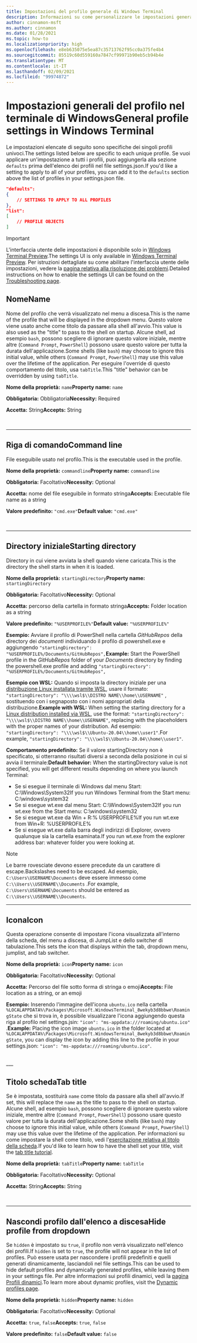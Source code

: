 ```yaml
---
title: Impostazioni del profilo generale di Windows Terminal
description: Informazioni su come personalizzare le impostazioni generali del profilo nel terminale di Windows.
author: cinnamon-msft
ms.author: cinnamon
ms.date: 01/28/2021
ms.topic: how-to
ms.localizationpriority: high
ms.openlocfilehash: e8eb635075e5ea87c35713762f95cc0a375fe4b4
ms.sourcegitcommit: 85519c60d559160a7847cf99971b90eb5cb94b4e
ms.translationtype: MT
ms.contentlocale: it-IT
ms.lasthandoff: 02/09/2021
ms.locfileid: "99974872"
---
```

# <a name="general-profile-settings-in-windows-terminal"></a><span data-ttu-id="a8d1d-103">Impostazioni generali del profilo nel terminale di Windows</span><span class="sxs-lookup"><span data-stu-id="a8d1d-103">General profile settings in Windows Terminal</span></span>

<span data-ttu-id="a8d1d-104">Le impostazioni elencate di seguito sono specifiche dei singoli profili univoci.</span><span class="sxs-lookup"><span data-stu-id="a8d1d-104">The settings listed below are specific to each unique profile.</span></span> <span data-ttu-id="a8d1d-105">Se vuoi applicare un'impostazione a tutti i profili, puoi aggiungerla alla sezione `defaults` prima dell'elenco dei profili nel file settings.json.</span><span class="sxs-lookup"><span data-stu-id="a8d1d-105">If you'd like a setting to apply to all of your profiles, you can add it to the `defaults` section above the list of profiles in your settings.json file.</span></span>

```json
"defaults":
{
    // SETTINGS TO APPLY TO ALL PROFILES
},
"list":
[
    // PROFILE OBJECTS
]
```

> [!IMPORTANT]
> <span data-ttu-id="a8d1d-106">L'interfaccia utente delle impostazioni è disponibile solo in [Windows Terminal Preview](https://aka.ms/terminal-preview).</span><span class="sxs-lookup"><span data-stu-id="a8d1d-106">The settings UI is only available in [Windows Terminal Preview](https://aka.ms/terminal-preview).</span></span> <span data-ttu-id="a8d1d-107">Per istruzioni dettagliate su come abilitare l'interfaccia utente delle impostazioni, vedere la [pagina relativa alla risoluzione dei problemi](./../troubleshooting.md#open-the-settings-ui).</span><span class="sxs-lookup"><span data-stu-id="a8d1d-107">Detailed instructions on how to enable the settings UI can be found on the [Troubleshooting page](./../troubleshooting.md#open-the-settings-ui).</span></span>

## <a name="name"></a><span data-ttu-id="a8d1d-108">Nome</span><span class="sxs-lookup"><span data-stu-id="a8d1d-108">Name</span></span>

<span data-ttu-id="a8d1d-109">Nome del profilo che verrà visualizzato nel menu a discesa.</span><span class="sxs-lookup"><span data-stu-id="a8d1d-109">This is the name of the profile that will be displayed in the dropdown menu.</span></span> <span data-ttu-id="a8d1d-110">Questo valore viene usato anche come titolo da passare alla shell all'avvio.</span><span class="sxs-lookup"><span data-stu-id="a8d1d-110">This value is also used as the "title" to pass to the shell on startup.</span></span> <span data-ttu-id="a8d1d-111">Alcune shell, ad esempio `bash`, possono scegliere di ignorare questo valore iniziale, mentre altre (`Command Prompt`, `PowerShell`) possono usare questo valore per tutta la durata dell'applicazione.</span><span class="sxs-lookup"><span data-stu-id="a8d1d-111">Some shells (like `bash`) may choose to ignore this initial value, while others (`Command Prompt`, `PowerShell`) may use this value over the lifetime of the application.</span></span> <span data-ttu-id="a8d1d-112">Per eseguire l'override di questo comportamento del titolo, usa `tabTitle`.</span><span class="sxs-lookup"><span data-stu-id="a8d1d-112">This "title" behavior can be overridden by using `tabTitle`.</span></span>

<span data-ttu-id="a8d1d-113">**Nome della proprietà:** `name`</span><span class="sxs-lookup"><span data-stu-id="a8d1d-113">**Property name:** `name`</span></span>

<span data-ttu-id="a8d1d-114">**Obbligatoria:** Obbligatoria</span><span class="sxs-lookup"><span data-stu-id="a8d1d-114">**Necessity:** Required</span></span>

<span data-ttu-id="a8d1d-115">**Accetta:** String</span><span class="sxs-lookup"><span data-stu-id="a8d1d-115">**Accepts:** String</span></span>

<br />

___

## <a name="command-line"></a><span data-ttu-id="a8d1d-116">Riga di comando</span><span class="sxs-lookup"><span data-stu-id="a8d1d-116">Command line</span></span>

<span data-ttu-id="a8d1d-117">File eseguibile usato nel profilo.</span><span class="sxs-lookup"><span data-stu-id="a8d1d-117">This is the executable used in the profile.</span></span>

<span data-ttu-id="a8d1d-118">**Nome della proprietà:** `commandline`</span><span class="sxs-lookup"><span data-stu-id="a8d1d-118">**Property name:** `commandline`</span></span>

<span data-ttu-id="a8d1d-119">**Obbligatoria:** Facoltativo</span><span class="sxs-lookup"><span data-stu-id="a8d1d-119">**Necessity:** Optional</span></span>

<span data-ttu-id="a8d1d-120">**Accetta:** nome del file eseguibile in formato stringa</span><span class="sxs-lookup"><span data-stu-id="a8d1d-120">**Accepts:** Executable file name as a string</span></span>

<span data-ttu-id="a8d1d-121">**Valore predefinito:** `"cmd.exe"`</span><span class="sxs-lookup"><span data-stu-id="a8d1d-121">**Default value:** `"cmd.exe"`</span></span>

<br />

___

## <a name="starting-directory"></a><span data-ttu-id="a8d1d-122">Directory iniziale</span><span class="sxs-lookup"><span data-stu-id="a8d1d-122">Starting directory</span></span>

<span data-ttu-id="a8d1d-123">Directory in cui viene avviata la shell quando viene caricata.</span><span class="sxs-lookup"><span data-stu-id="a8d1d-123">This is the directory the shell starts in when it is loaded.</span></span>

<span data-ttu-id="a8d1d-124">**Nome della proprietà:** `startingDirectory`</span><span class="sxs-lookup"><span data-stu-id="a8d1d-124">**Property name:** `startingDirectory`</span></span>

<span data-ttu-id="a8d1d-125">**Obbligatoria:** Facoltativo</span><span class="sxs-lookup"><span data-stu-id="a8d1d-125">**Necessity:** Optional</span></span>

<span data-ttu-id="a8d1d-126">**Accetta:** percorso della cartella in formato stringa</span><span class="sxs-lookup"><span data-stu-id="a8d1d-126">**Accepts:** Folder location as a string</span></span>

<span data-ttu-id="a8d1d-127">**Valore predefinito:** `"%USERPROFILE%"`</span><span class="sxs-lookup"><span data-stu-id="a8d1d-127">**Default value:** `"%USERPROFILE%"`</span></span>

<span data-ttu-id="a8d1d-128">**Esempio:** Avviare il profilo di PowerShell nella cartella *GitHubRepos* della directory dei *documenti* individuando il profilo di powershell.exe e aggiungendo `"startingDirectory": "%USERPROFILE%/Documents/GitHubRepos",`</span><span class="sxs-lookup"><span data-stu-id="a8d1d-128">**Example:** Start the PowerShell profile in the *GitHubRepos* folder of your *Documents* directory by finding the powershell.exe profile and adding `"startingDirectory": "%USERPROFILE%/Documents/GitHubRepos",`</span></span>

<span data-ttu-id="a8d1d-129">**Esempio con WSL:** Quando si imposta la directory iniziale per una [distribuzione Linux installata tramite WSL](https://docs.microsoft.com/windows/wsl/install-win10), usare il formato: `"startingDirectory": "\\\\wsl$\\DISTRO NAME\\home\\USERNAME"` , sostituendo con i segnaposto con i nomi appropriati della distribuzione.</span><span class="sxs-lookup"><span data-stu-id="a8d1d-129">**Example with WSL:** When setting the starting directory for a [Linux distribution installed via WSL](https://docs.microsoft.com/windows/wsl/install-win10), use the format: `"startingDirectory": "\\\\wsl$\\DISTRO NAME\\home\\USERNAME"`, replacing with the placeholders with the proper names of your distribution.</span></span> <span data-ttu-id="a8d1d-130">Ad esempio: `"startingDirectory": "\\\\wsl$\\Ubuntu-20.04\\home\\user1"`.</span><span class="sxs-lookup"><span data-stu-id="a8d1d-130">For example, `"startingDirectory": "\\\\wsl$\\Ubuntu-20.04\\home\\user1"`.</span></span>

<span data-ttu-id="a8d1d-131">**Comportamento predefinito:** Se il valore startingDirectory non è specificato, si otterranno risultati diversi a seconda della posizione in cui si avvia il terminale:</span><span class="sxs-lookup"><span data-stu-id="a8d1d-131">**Default behavior:** When the startingDirectory value is not specified, you will get different results depending on where you launch Terminal:</span></span>
- <span data-ttu-id="a8d1d-132">Se si esegue il terminale di Windows dal menu Start: C:\Windows\System32</span><span class="sxs-lookup"><span data-stu-id="a8d1d-132">If you run Windows Terminal from the Start menu: C:\windows\system32</span></span>
- <span data-ttu-id="a8d1d-133">Se si esegue wt.exe dal menu Start: C:\Windows\System32</span><span class="sxs-lookup"><span data-stu-id="a8d1d-133">If you run wt.exe from the Start menu: C:\windows\system32</span></span>
- <span data-ttu-id="a8d1d-134">Se si esegue wt.exe da Win + R:% USERPROFILE%</span><span class="sxs-lookup"><span data-stu-id="a8d1d-134">If you run wt.exe from Win+R: %USERPROFILE%</span></span>
- <span data-ttu-id="a8d1d-135">Se si esegue wt.exe dalla barra degli indirizzi di Explorer, ovvero qualunque sia la cartella esaminata.</span><span class="sxs-lookup"><span data-stu-id="a8d1d-135">If you run wt.exe from the explorer address bar: whatever folder you were looking at.</span></span>

> [!NOTE]
> <span data-ttu-id="a8d1d-136">Le barre rovesciate devono essere precedute da un carattere di escape.</span><span class="sxs-lookup"><span data-stu-id="a8d1d-136">Backslashes need to be escaped.</span></span> <span data-ttu-id="a8d1d-137">Ad esempio, `C:\Users\USERNAME\Documents` deve essere immesso come `C:\\Users\\USERNAME\\Documents` .</span><span class="sxs-lookup"><span data-stu-id="a8d1d-137">For example, `C:\Users\USERNAME\Documents` should be entered as `C:\\Users\\USERNAME\\Documents`.</span></span>

___

## <a name="icon"></a><span data-ttu-id="a8d1d-138">Icona</span><span class="sxs-lookup"><span data-stu-id="a8d1d-138">Icon</span></span>

<span data-ttu-id="a8d1d-139">Questa operazione consente di impostare l'icona visualizzata all'interno della scheda, del menu a discesa, di JumpList e dello switcher di tabulazione.</span><span class="sxs-lookup"><span data-stu-id="a8d1d-139">This sets the icon that displays within the tab, dropdown menu, jumplist, and tab switcher.</span></span>

<span data-ttu-id="a8d1d-140">**Nome della proprietà:** `icon`</span><span class="sxs-lookup"><span data-stu-id="a8d1d-140">**Property name:** `icon`</span></span>

<span data-ttu-id="a8d1d-141">**Obbligatoria:** Facoltativo</span><span class="sxs-lookup"><span data-stu-id="a8d1d-141">**Necessity:** Optional</span></span>

<span data-ttu-id="a8d1d-142">**Accetta:** Percorso del file sotto forma di stringa o emoji</span><span class="sxs-lookup"><span data-stu-id="a8d1d-142">**Accepts:** File location as a string, or an emoji</span></span>

<span data-ttu-id="a8d1d-143">**Esempio:**  Inserendo l'immagine dell'icona `ubuntu.ico` nella cartella `%LOCALAPPDATA%\Packages\Microsoft.WindowsTerminal_8wekyb3d8bbwe\RoamingState` che si trova in, è possibile visualizzare l'icona aggiungendo questa riga al profilo nel settings.jsin: `"icon": "ms-appdata:///roaming/ubuntu.ico"` .</span><span class="sxs-lookup"><span data-stu-id="a8d1d-143">**Example:**  Placing the icon image `ubuntu.ico` in the folder located at `%LOCALAPPDATA%\Packages\Microsoft.WindowsTerminal_8wekyb3d8bbwe\RoamingState`, you can display the icon by adding this line to the profile in your settings.json: `"icon": "ms-appdata:///roaming/ubuntu.ico"`.</span></span>

<br>
___

## <a name="tab-title"></a><span data-ttu-id="a8d1d-144">Titolo scheda</span><span class="sxs-lookup"><span data-stu-id="a8d1d-144">Tab title</span></span>

<span data-ttu-id="a8d1d-145">Se è impostata, sostituirà `name` come titolo da passare alla shell all'avvio.</span><span class="sxs-lookup"><span data-stu-id="a8d1d-145">If set, this will replace the `name` as the title to pass to the shell on startup.</span></span> <span data-ttu-id="a8d1d-146">Alcune shell, ad esempio `bash`, possono scegliere di ignorare questo valore iniziale, mentre altre (`Command Prompt`, `PowerShell`) possono usare questo valore per tutta la durata dell'applicazione.</span><span class="sxs-lookup"><span data-stu-id="a8d1d-146">Some shells (like `bash`) may choose to ignore this initial value, while others (`Command Prompt`, `PowerShell`) may use this value over the lifetime of the application.</span></span> <span data-ttu-id="a8d1d-147">Per informazioni su come impostare la shell come titolo, vedi l'[esercitazione relativa al titolo della scheda](./../tutorials/tab-title.md).</span><span class="sxs-lookup"><span data-stu-id="a8d1d-147">If you'd like to learn how to have the shell set your title, visit the [tab title tutorial](./../tutorials/tab-title.md).</span></span>

<span data-ttu-id="a8d1d-148">**Nome della proprietà:** `tabTitle`</span><span class="sxs-lookup"><span data-stu-id="a8d1d-148">**Property name:** `tabTitle`</span></span>

<span data-ttu-id="a8d1d-149">**Obbligatoria:** Facoltativo</span><span class="sxs-lookup"><span data-stu-id="a8d1d-149">**Necessity:** Optional</span></span>

<span data-ttu-id="a8d1d-150">**Accetta:** String</span><span class="sxs-lookup"><span data-stu-id="a8d1d-150">**Accepts:** String</span></span>

<br />

___

## <a name="hide-profile-from-dropdown"></a><span data-ttu-id="a8d1d-151">Nascondi profilo dall'elenco a discesa</span><span class="sxs-lookup"><span data-stu-id="a8d1d-151">Hide profile from dropdown</span></span>

<span data-ttu-id="a8d1d-152">Se `hidden` è impostato su `true`, il profilo non verrà visualizzato nell'elenco dei profili.</span><span class="sxs-lookup"><span data-stu-id="a8d1d-152">If `hidden` is set to `true`, the profile will not appear in the list of profiles.</span></span> <span data-ttu-id="a8d1d-153">Può essere usata per nascondere i profili predefiniti e quelli generati dinamicamente, lasciandoli nel file settings.</span><span class="sxs-lookup"><span data-stu-id="a8d1d-153">This can be used to hide default profiles and dynamically generated profiles, while leaving them in your settings file.</span></span> <span data-ttu-id="a8d1d-154">Per altre informazioni sui profili dinamici, vedi la [pagina Profili dinamici](./../dynamic-profiles.md).</span><span class="sxs-lookup"><span data-stu-id="a8d1d-154">To learn more about dynamic profiles, visit the [Dynamic profiles page](./../dynamic-profiles.md).</span></span>

<span data-ttu-id="a8d1d-155">**Nome della proprietà:** `hidden`</span><span class="sxs-lookup"><span data-stu-id="a8d1d-155">**Property name:** `hidden`</span></span>

<span data-ttu-id="a8d1d-156">**Obbligatoria:** Facoltativo</span><span class="sxs-lookup"><span data-stu-id="a8d1d-156">**Necessity:** Optional</span></span>

<span data-ttu-id="a8d1d-157">**Accetta:** `true`, `false`</span><span class="sxs-lookup"><span data-stu-id="a8d1d-157">**Accepts:** `true`, `false`</span></span>

<span data-ttu-id="a8d1d-158">**Valore predefinito:** `false`</span><span class="sxs-lookup"><span data-stu-id="a8d1d-158">**Default value:** `false`</span></span>
